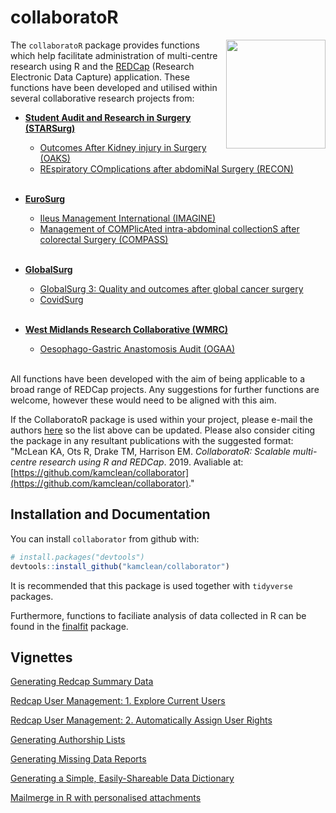 collaboratoR
==========

<img src="vignettes/figures/collaborator_logo.png" align="right" width="159" height="174"/>

The `collaboratoR` package provides functions which help facilitate administration of multi-centre research using R and the [REDCap](https://www.ncbi.nlm.nih.gov/pmc/articles/PMC2700030/) (Research Electronic Data Capture) application. These functions have been developed and utilised within several collaborative research projects from:

- [**Student Audit and Research in Surgery (STARSurg)**](https://www.starsurg.org)
  - [Outcomes After Kidney injury in Surgery (OAKS)](https://starsurg.org/oaks-2/)
  - [REspiratory COmplications after abdomiNal Surgery (RECON)](https://starsurg.org/recon-project-18-19/)
<br><br>
  
- [**EuroSurg**](http://www.eurosurg.org)
  - [Ileus Management International (IMAGINE)](http://eurosurg.org/imagine-hub/)
  - [Management of COMPlicAted intra-abdominal collectionS after colorectal Surgery (COMPASS)](http://eurosurg.org/compass-study-hub/)
<br><br>

- [**GlobalSurg**](http://globalsurg.org/)
  - [GlobalSurg 3: Quality and outcomes after global cancer surgery](http://globalsurg.org/projects/cohort-studies/globalsurg-3/)
  - [CovidSurg](https://globalsurg.org/covidsurg/)
<br><br>

- [**West Midlands Research Collaborative (WMRC)**](http://www.wmresearch.org.uk)
  - [Oesophago-Gastric Anastomosis Audit (OGAA)](https://ogaa.org.uk/)
<br><br>

All functions have been developed with the aim of being applicable to a broad range of REDCap projects. Any suggestions for further functions are welcome, however these would need to be aligned with this aim.

If the CollaboratoR package is used within your project, please e-mail the authors [here](mailto:v1kmcle6@ed.ac.uk) so the list above can be updated. Please also consider citing the package in any resultant publications with the suggested format: "McLean KA, Ots R, Drake TM, Harrison EM. *CollaboratoR: Scalable multi-centre research using R and REDCap*. 2019. Avaliable at: [https://github.com/kamclean/collaborator](https://github.com/kamclean/collaborator)."

Installation and Documentation
------------------------------

You can install `collaborator` from github with:

``` r
# install.packages("devtools")
devtools::install_github("kamclean/collaborator")
```

It is recommended that this package is used together with `tidyverse` packages.

Furthermore, functions to faciliate analysis of data collected in R can be found in the [finalfit](https://github.com/ewenharrison/finalfit/blob/master/README.md) package.

Vignettes
---------
[Generating Redcap Summary Data](https://github.com/kamclean/collaborator/blob/master/vignettes/vignette_summary.md)

[Redcap User Management: 1. Explore Current Users](https://github.com/kamclean/collaborator/blob/master/vignettes/vignette_user_1_explore.md)

[Redcap User Management: 2. Automatically Assign User Rights](https://github.com/kamclean/collaborator/blob/master/vignettes/vignette_user_2_assign.md)

[Generating Authorship Lists](https://github.com/kamclean/collaborator/blob/master/vignettes/vignette_authors.md)

[Generating Missing Data Reports](https://github.com/kamclean/collaborator/blob/master/vignettes/vignette_missing.md)

[Generating a Simple, Easily-Shareable Data Dictionary](https://github.com/kamclean/collaborator/blob/master/vignettes/vignette_data_dict.md)

[Mailmerge in R with personalised attachments](https://github.com/kamclean/collaborator/blob/master/vignettes/vignette_email.md)

